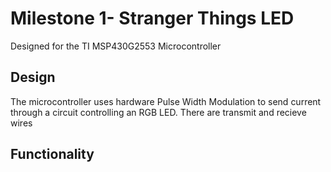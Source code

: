 # Milestone 1- Stranger Things LED
Designed for the TI MSP430G2553 Microcontroller

## Design
The microcontroller uses hardware Pulse Width Modulation to send current through a circuit controlling an RGB LED. There are transmit and recieve wires

## Functionality
